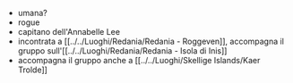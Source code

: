 - umana?
- rogue
- capitano dell'Annabelle Lee
- incontrata a [[../../Luoghi/Redania/Redania - Roggeven]], accompagna il gruppo sull'[[../../Luoghi/Redania/Redania - Isola di Inis]] 
- accompagna il gruppo anche a [[../../Luoghi/Skellige Islands/Kaer Trolde]] 
